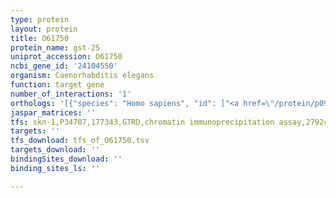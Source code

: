 ```yaml
---
type: protein
layout: protein
title: O61750
protein_name: gst-25
uniprot_accession: O61750
ncbi_gene_id: '24104550'
organism: Caenorhabditis elegans
function: target gene
number_of_interactions: '1'
orthologs: '[{"species": "Homo sapiens", "id": ["<a href=\"/protein/p09211\">P09211</a>"]}, {"species": "Mus musculus", "id": ["<a href=\"/protein/p19157\">P19157</a>", "<a href=\"/protein/p46425\">P46425</a>", "<a href=\"/protein/q8vc73\">Q8VC73</a>"]}, {"species": "Rattus norvegicus", "id": ["<a href=\"/protein/p04906\">P04906</a>", "<a href=\"/protein/a0a0g2k4q5\">A0A0G2K4Q5</a>"]}, {"species": "Danio rerio", "id": ["Q50LC6", "<a href=\"/protein/q9ddu5\">Q9DDU5</a>"]}]'
jaspar_matrices: ''
tfs: skn-1,P34707,177343,GTRD,chromatin immunoprecipitation assay,27924024%5Buid%5D,No
targets: ''
tfs_download: tfs_of_O61750.tsv
targets_download: ''
bindingSites_download: ''
binding_sites_ls: ''

---
```

